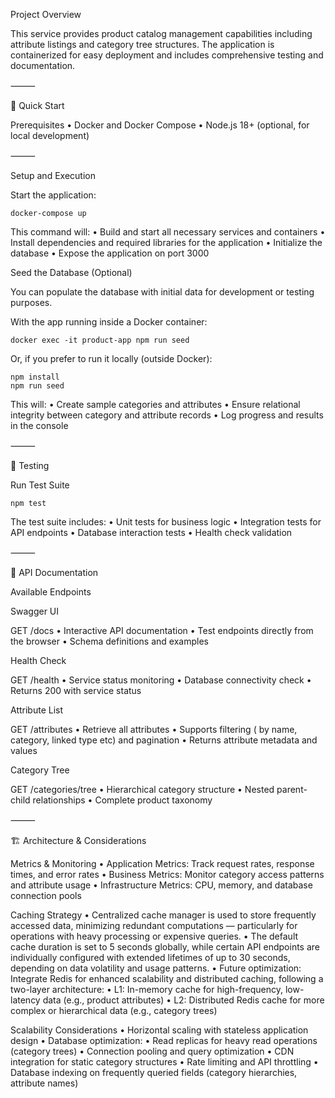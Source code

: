 Project Overview

This service provides product catalog management capabilities including attribute listings and category tree structures.
The application is containerized for easy deployment and includes comprehensive testing and documentation.

⸻

🚀 Quick Start

Prerequisites
• Docker and Docker Compose
• Node.js 18+ (optional, for local development)

⸻

Setup and Execution

Start the application:

```
docker-compose up
```

This command will:
• Build and start all necessary services and containers
• Install dependencies and required libraries for the application
• Initialize the database
• Expose the application on port 3000

Seed the Database (Optional)

You can populate the database with initial data for development or testing purposes.

With the app running inside a Docker container:
```
docker exec -it product-app npm run seed
```

Or, if you prefer to run it locally (outside Docker):
```
npm install
npm run seed
```

This will:
• Create sample categories and attributes
• Ensure relational integrity between category and attribute records
• Log progress and results in the console

⸻

🧪 Testing

Run Test Suite

```
npm test
```

The test suite includes:
• Unit tests for business logic
• Integration tests for API endpoints
• Database interaction tests
• Health check validation

⸻

📘 API Documentation

Available Endpoints

Swagger UI

GET /docs
• Interactive API documentation
• Test endpoints directly from the browser
• Schema definitions and examples

Health Check

GET /health
• Service status monitoring
• Database connectivity check
• Returns 200 with service status

Attribute List

GET /attributes
• Retrieve all attributes
• Supports filtering ( by name, category, linked type etc) and pagination
• Returns attribute metadata and values

Category Tree

GET /categories/tree
• Hierarchical category structure
• Nested parent-child relationships
• Complete product taxonomy

⸻

🏗️ Architecture & Considerations

Metrics & Monitoring
• Application Metrics: Track request rates, response times, and error rates
• Business Metrics: Monitor category access patterns and attribute usage
• Infrastructure Metrics: CPU, memory, and database connection pools

Caching Strategy
• Centralized cache manager is used to store frequently accessed data, minimizing redundant computations — particularly for operations with heavy processing or expensive queries.
• The default cache duration is set to 5 seconds globally, while certain API endpoints are individually configured with extended lifetimes of up to 30 seconds, depending on data volatility and usage patterns.
• Future optimization: Integrate Redis for enhanced scalability and distributed caching, following a two-layer architecture:
• L1: In-memory cache for high-frequency, low-latency data (e.g., product attributes)
• L2: Distributed Redis cache for more complex or hierarchical data (e.g., category trees)

Scalability Considerations
• Horizontal scaling with stateless application design
• Database optimization:
• Read replicas for heavy read operations (category trees)
• Connection pooling and query optimization
• CDN integration for static category structures
• Rate limiting and API throttling
• Database indexing on frequently queried fields (category hierarchies, attribute names)
